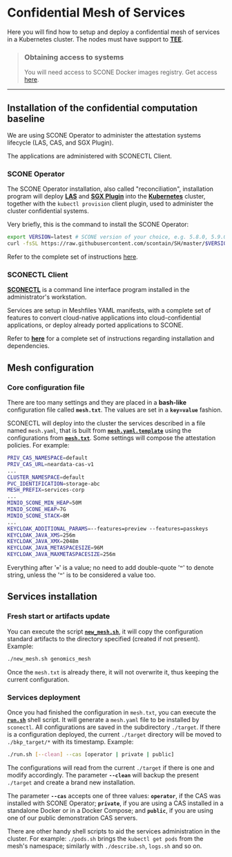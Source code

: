 # Confidential Mesh of Services
Here you will find how to setup and deploy a confidential mesh of services in a Kubernetes cluster.
The nodes must have support to **[TEE](https://sconedocs.github.io/glossary/#tee "Trusted Execution Environment")**.

> ### Obtaining access to systems
> You will need access to SCONE Docker images registry.
Get access [here](https://sconedocs.github.io/registry/ "SCONE access").

---------
## Installation of the confidential computation baseline
We are using SCONE Operator to administer the attestation systems lifecycle (LAS, CAS, and SGX Plugin).

The applications are administered with SCONECTL Client.

### SCONE Operator
The SCONE Operator installation, also called "reconciliation", 
installation program will deploy 
**[LAS](https://sconedocs.github.io/LASIntro/ "LAS for Development and Production")** and 
**[SGX Plugin](https://sconedocs.github.io/helm_sgxdevplugin/ "Kubernetes SGX Plugin (sgxdevplugin)")** 
into the 
**[Kubernetes](https://sconedocs.github.io/k8s_concepts/ "SCONE and Kubernetes")** cluster, together with the `kubectl provision` client plugin, used to administer the cluster confidential systems.

Very briefly, this is the command to install the SCONE Operator:
```bash
export VERSION=latest # SCONE version of your choice, e.g. 5.8.0, 5.9.0, 6.0.0 etc.
curl -fsSL https://raw.githubusercontent.com/scontain/SH/master/$VERSION/operator_controller | bash -s - --reconcile --update --plugin --verbose --dcap-api "$DCAP_KEY" --secret-operator  --username $REGISTRY_USERNAME --access-token $REGISTRY_ACCESS_TOKEN --email $REGISTRY_EMAIL

```

Refer to the complete set of instructions [here](https://sconedocs.github.io/2_operator_installation/ "Deploying & Reconciling the SCONE Operator").


### SCONECTL Client
**[SCONECTL](https://sconedocs.github.io/sconectl/ "SCONECTL")** is a command line interface program installed in the administrator's workstation.

Services are setup in Meshfiles YAML manifests, with a complete set of features to convert cloud-native applications into cloud-confidential applications, or deploy already ported applications to SCONE.

Refer to **[here](https://sconedocs.github.io/install_sconectl/ "Installing sconectl")** for a complete set of instructions regarding installation and dependencies.


## Mesh configuration

### Core configuration file
There are too many settings and they are placed in a **bash-like** configuration file called **`mesh.txt`**. The values are set in a **`key=value`** fashion.

SCONECTL will deploy into the cluster the services described in a file named `mesh.yaml`, that is built from [**`mesh.yaml.template`**](./mesh.yaml.template "mesh.yaml.template") using the configurations from [**`mesh.txt`**](./mesh.txt "mesh.txt").
Some settings will compose the attestation policies.
For example:
```bash
PRIV_CAS_NAMESPACE=default
PRIV_CAS_URL=neardata-cas-v1
...
CLUSTER_NAMESPACE=default
PVC_IDENTIFICATION=storage-abc
MESH_PREFIX=services-corp
...
MINIO_SCONE_MIN_HEAP=50M
MINIO_SCONE_HEAP=7G
MINIO_SCONE_STACK=8M
...
KEYCLOAK_ADDITIONAL_PARAMS=--features=preview --features=passkeys
KEYCLOAK_JAVA_XMS=256m
KEYCLOAK_JAVA_XMX=2048m
KEYCLOAK_JAVA_METASPACESIZE=96M
KEYCLOAK_JAVA_MAXMETASPACESIZE=256m
```

Everything after '**`=`**' is a value; no need to add double-quote '**`"`**' to denote string, unless the '**`"`**' is to be considered a value too.

## Services installation

### Fresh start or artifacts update
You can execute the script [**`new_mesh.sh`**](./new_mesh.sh "new_mesh.sh"), it will copy the configuration standard artifacts to the directory specified (created if not present). Example:
```bash
./new_mesh.sh genomics_mesh
```

Once the `mesh.txt` is already there, it will not overwrite it, thus keeping the current configuration.

### Services deployment
Once you had finished the configuration in `mesh.txt`, you can execute the [**`run.sh`**](./run.sh "run.sh") shell script. It will generate a `mesh.yaml` file to be installed by `sconectl`. All configurations are saved in the subdirectory `./target`. If there is a configuration deployed, the current `./target` directory will be moved to `./bkp_target/*` with its timestamp.
Example:
```bash
./run.sh [--clean] --cas [operator | private | public]
```

The configurations will read from the current `./target` if there is one and modify accordingly.
The parameter **`--clean`** will backup the present `./target` and create a brand new installation.

The parameter **`--cas`** accepts one of three values: **`operator`**, if the CAS was installed with SCONE Operator; **`private`**, if you are using a CAS installed in a standalone Docker or in a Docker Compose; and **`public`**, if you are using one of our public demonstration CAS servers.

There are other handy shell scripts to aid the services administration in the cluster. For example: `./pods.sh` brings the `kubectl get pods` from the mesh's namespace; similarly with `./describe.sh`, `logs.sh` and so on.


